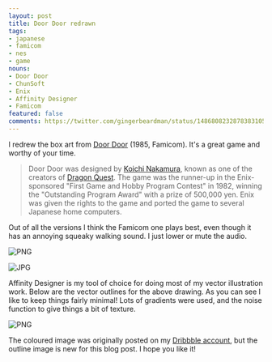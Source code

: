 ```yaml
---
layout: post
title: Door Door redrawn
tags:
- japanese
- famicom
- nes
- game
nouns:
- Door Door
- ChunSoft
- Enix
- Affinity Designer
- Famicom
featured: false
comments: https://twitter.com/gingerbeardman/status/1486808232878383105
---
```


I redrew the box art from [Door Door](https://en.wikipedia.org/wiki/Door_Door) (1985, Famicom). It's a great game and worthy of your time.

> Door Door was designed by [Koichi Nakamura](https://en.wikipedia.org/wiki/Koichi_Nakamura), known as one of the creators of [Dragon Quest](https://en.wikipedia.org/wiki/Dragon_Quest). The game was the runner-up in the Enix-sponsored "First Game and Hobby Program Contest" in 1982, winning the "Outstanding Program Award" with a prize of 500,000 yen. Enix was given the rights to the game and ported the game to several Japanese home computers.

Out of all the versions I think the Famicom one plays best, even though it has an annoying squeaky walking sound. I just lower or mute the audio.

![PNG](https://cdn.gingerbeardman.com/images/posts/door-door-redrawn-colour.png)

![JPG](https://cdn.gingerbeardman.com/images/posts/door-door-original.jpg)

Affinity Designer is my tool of choice for doing most of my vector illustration work. Below are the vector outlines for the above drawing. As you can see I like to keep things fairly minimal! Lots of gradients were used, and the noise function to give things a bit of texture.

![PNG](https://cdn.gingerbeardman.com/images/posts/door-door-redrawn-outline.png)

The coloured image was originally posted on my [Dribbble account](https://dribbble.com/shots/5872857-Door-Door-Redrawn), but the outline image is new for this blog post. I hope you like it!
